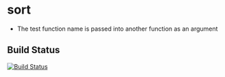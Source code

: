 # sort
* The test function name is passed into another function as an argument
## Build Status
[![Build Status](https://dev.azure.com/2923616405/Edipyc-GitHub-Builds/_apis/build/status/pyc-ycy.sort?branchName=master)](https://dev.azure.com/2923616405/Edipyc-GitHub-Builds/_build/latest?definitionId=7&branchName=master)
